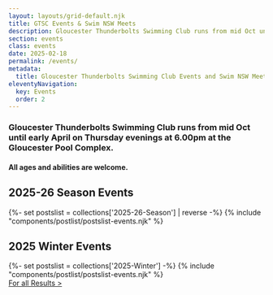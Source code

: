 ```yaml
---
layout: layouts/grid-default.njk
title: GTSC Events & Swim NSW Meets
description: Gloucester Thunderbolts Swimming Club runs from mid Oct until early April on Thursday evenings at 6.00pm at the Gloucester Pool Complex.  All ages and abilities are welcome.
section: events
class: events
date: 2025-02-18
permalink: /events/
metadata: 
  title: Gloucester Thunderbolts Swimming Club Events and Swim NSW Meets
eleventyNavigation:
  key: Events
  order: 2
---
```


<h3>Gloucester Thunderbolts Swimming Club runs from mid Oct until early April on Thursday evenings at 6.00pm at the Gloucester Pool Complex.</h3>

<h4>All ages and abilities are welcome.</h4>

<div class="padtop3rem"></div>

<!--- 2025-26 Season Events --->
<div class="postlist-section-wrapper fade-in">	
   <h2 class="heading-text">2025-26 Season Events</h2>
<div class="resultswrapper">
	{%- set postslist = collections['2025-26-Season'] | reverse -%} 
	{% include "components/postlist/postslist-events.njk" %}
</div>
</div>
<!--- End 2025-26 Season Events --->



<div class="eightypercentborder"></div>

<!--- 2025 Winter Events --->
<div class="postlist-section-wrapper fade-in">	
   <h2 class="heading-text">2025 Winter Events</h2>
<div class="resultswrapper">
	{%- set postslist = collections['2025-Winter'] -%} 
	{% include "components/postlist/postslist-events.njk" %}
</div>
</div>
<!--- End 2025 Winter Events --->


<div class="linkwrapper"><a class="resultspdf" href="/events/results/" title="All Season Results" alt="All Season Results">For all Results &gt;</a></div>